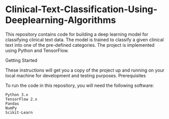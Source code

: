 # Clinical-Text-Classification-Using-Deeplearning-Algorithms

This repository contains code for building a deep learning model for classifying clinical text data. The model is trained to classify a given clinical text into one of the pre-defined categories. The project is implemented using Python and TensorFlow.

Getting Started

These instructions will get you a copy of the project up and running on your local machine for development and testing purposes.
Prerequisites

To run the code in this repository, you will need the following software:

    Python 3.x
    TensorFlow 2.x
    Pandas
    NumPy
    Scikit-Learn
